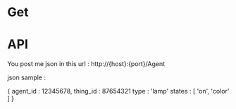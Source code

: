 # Get

<h1>API</h1>
<p>You post me json in this url : http://{host}:{port}/Agent</p>
<p>json sample : <br/>
<p>
    {
        agent_id : 12345678,
        thing_id : 87654321
        type : 'lamp'
        states : [
            'on',
            'color'
        ]
    }
</p>